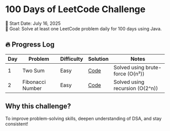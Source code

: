 # 100 Days of LeetCode Challenge

📅 Start Date: July 16, 2025  
🎯 Goal: Solve at least one LeetCode problem daily for 100 days using Java.

## 🔥 Progress Log

| Day | Problem            | Difficulty | Solution                              | Notes                                  |
|-----|---------------------|------------|----------------------------------------|----------------------------------------|
| 1   | Two Sum             | Easy       | [Code](Day01/TwoSum.java)              | Solved using brute-force (O(n²))       |
| 2   | Fibonacci Number    | Easy       | [Code](Day02/FibonacciRecursive.java)  | Solved using recursion (O(2^n))        |

## Why this challenge?
To improve problem-solving skills, deepen understanding of DSA, and stay consistent!
